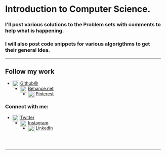 # Introduction to Computer Science.

### I'll post various solutions to the Problem sets with comments to help what is happening.
### I will also post code snippets for various algorigthms to get their general Idea.

---

## Follow my work
-   <img align="left" alt="Github 😄" width="22px" src="https://cdn.jsdelivr.net/npm/simple-icons@3.12.0/icons/github.svg" />[Github😄](https://github.com/ashwinidotx)  
-   <img align="left" alt="Behance" width="22px" src="https://cdn.jsdelivr.net/npm/simple-icons@3.12.0/icons/behance.svg" />[Behance.net](https://www.behance.net/ashwinidotx)  
-   <img align="left" alt="Pinterest" width="22px" src="https://cdn.jsdelivr.net/npm/simple-icons@3.12.0/icons/pinterest.svg" />[Pinterest](https://in.pinterest.com/ashwinidotx/)  

### Connect with me:
-   <img align="left" alt="Twitter" width="22px" src="https://cdn.jsdelivr.net/npm/simple-icons@3.12.0/icons/twitter.svg" />[Twitter](https://twitter.com/ShadyJoker27)  
-   <img align="left" alt="Instagram" width="22px" src="https://cdn.jsdelivr.net/npm/simple-icons@3.12.0/icons/instagram.svg" />[Instagram](https://www.instagram.com/shadyjoker27/)  
-   <img align="left" alt="LinkedIn" width="22px" src="https://cdn.jsdelivr.net/npm/simple-icons@3.12.0/icons/linkedin.svg" />[LinkedIn](https://in.linkedin.com/in/ashwinidotx)  

<br />
<br />

---
